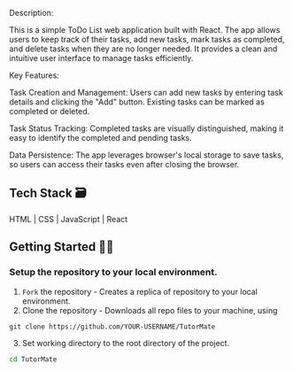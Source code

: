 Description:

This is a simple ToDo List web application built with React. The app allows users to keep track of their tasks, add new tasks, mark tasks as completed, and delete tasks when they are no longer needed. It provides a clean and intuitive user interface to manage tasks efficiently.

Key Features:

Task Creation and Management: Users can add new tasks by entering task details and clicking the "Add" button. Existing tasks can be marked as completed or deleted.

Task Status Tracking: Completed tasks are visually distinguished, making it easy to identify the completed and pending tasks.

Data Persistence: The app leverages browser's local storage to save tasks, so users can access their tasks even after closing the browser.

## Tech Stack 🗃
HTML | CSS | JavaScript | React

##  Getting Started 👨‍💻
### Setup the repository to your local environment.

1. `Fork` the repository  - Creates a replica of repository to your local environment.
2. Clone the repository - Downloads all repo files to your machine, using
  ```git
  git clone https://github.com/YOUR-USERNAME/TutorMate
  ``` 
3. Set working directory to the root directory of the project.
  ```sh
  cd TutorMate
  ```
